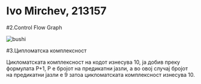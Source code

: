 # Ivo Mirchev, 213157

#2.Control Flow Graph

![bushi](https://github.com/AsakuraRonin/SI_2024_lab2_213157/assets/166992981/26878426-1d3a-497d-8a75-6a99522f1e3e)

#3.Ципломатска комплексност

Цикломатската комплексност на кодот изнесува 10, ја добив преку формулата P+1, P е бројот на предикатни јазли, а во овој случај бројот на предикатни јазли е 9 затоа цикломатската комплексност изнесува 10.
